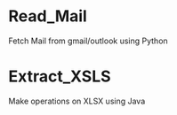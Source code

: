 # Read_Mail
Fetch Mail from gmail/outlook using Python

# Extract_XSLS
Make operations on XLSX using Java